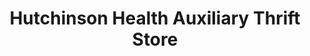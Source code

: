 ---
title: "Hutchinson Health Auxiliary Thrift Store"
url: /hutchinson/hutchinson-health-auxiliary-thrift-store/
shop: charity
---